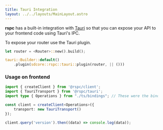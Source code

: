 ```yaml
---
title: Tauri Integration
layout: ../../layouts/MainLayout.astro
---
```


**rspc** has a built-in integration with [Tauri](https://tauri.app/) so that you can expose your API to your frontend code using Tauri's IPC.

To expose your router use the Tauri plugin.

```rust
let router = <Router>::new().build();

tauri::Builder::default()
    .plugin(sdcore::rspc::tauri::plugin(router, || ()))
```

### Usage on frontend

```typescript
import { createClient } from '@rspc/client';
import { TauriTransport } from '@rspc/tauri';
import type { Operations } from "./ts/bindings"; // These were the bindings exported from your Rust code!

const client = createClient<Operations>({
	transport: new TauriTransport()
});

client.query('version').then((data) => console.log(data));
```